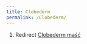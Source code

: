 ```yaml
---
title: Clobederm
permalink: /Clobederm/
---
```


1.  Redirect [Clobederm maść](/Clobederm_maść "wikilink")
